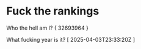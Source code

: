 # Fuck the rankings

Who the hell am I?
{ 32693964 }

What fucking year is it?
[ 2025-04-03T23:33:20Z ]
